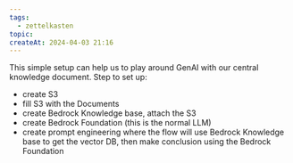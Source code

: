 ```yaml
---
tags:
  - zettelkasten
topic: 
createAt: 2024-04-03 21:16
---
```

This simple setup can help us to play around GenAI with our central knowledge document. Step to set up:
- create S3
- fill S3 with the Documents
- create Bedrock Knowledge base, attach the S3
- create Bedrock Foundation (this is the normal LLM)
- create prompt engineering where the flow will use Bedrock Knowledge base to get the vector DB, then make conclusion using the Bedrock Foundation